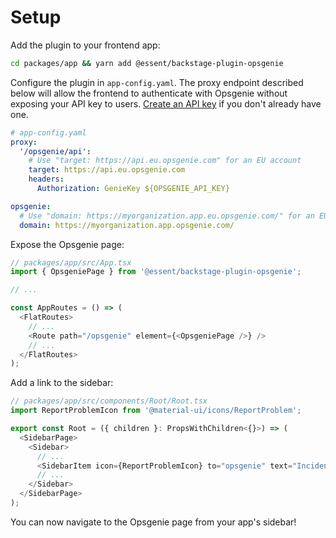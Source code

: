 # Setup

Add the plugin to your frontend app:

```bash
cd packages/app && yarn add @essent/backstage-plugin-opsgenie
```

Configure the plugin in `app-config.yaml`. The proxy endpoint described below will allow the frontend
to authenticate with Opsgenie without exposing your API key to users.
[Create an API key](creating-api-key.md) if you don't already have one.

```yaml
# app-config.yaml
proxy:
  '/opsgenie/api':
    # Use "target: https://api.eu.opsgenie.com" for an EU account
    target: https://api.eu.opsgenie.com
    headers:
      Authorization: GenieKey ${OPSGENIE_API_KEY}

opsgenie:
  # Use "domain: https://myorganization.app.eu.opsgenie.com/" for an EU account
  domain: https://myorganization.app.opsgenie.com/
```

Expose the Opsgenie page:

```ts
// packages/app/src/App.tsx
import { OpsgeniePage } from '@essent/backstage-plugin-opsgenie';

// ...

const AppRoutes = () => (
  <FlatRoutes>
    // ...
    <Route path="/opsgenie" element={<OpsgeniePage />} />
    // ...
  </FlatRoutes>
);
```

Add a link to the sidebar:

```ts
// packages/app/src/components/Root/Root.tsx
import ReportProblemIcon from '@material-ui/icons/ReportProblem';

export const Root = ({ children }: PropsWithChildren<{}>) => (
  <SidebarPage>
    <Sidebar>
      // ...
      <SidebarItem icon={ReportProblemIcon} to="opsgenie" text="Incidents" />
      // ...
    </Sidebar>
  </SidebarPage>
);
```

You can now navigate to the Opsgenie page from your app's sidebar!